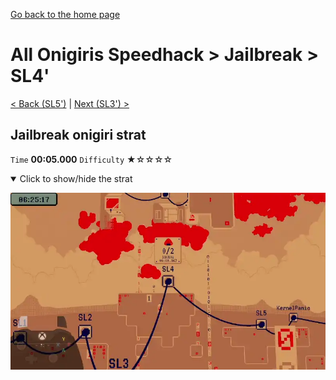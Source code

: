 [Go back to the home page](https://github.com/Doublevil/scbspeedrun)

# All Onigiris Speedhack > Jailbreak > SL4'

[< Back (SL5')](https://github.com/Doublevil/scbspeedrun/blob/main/levels/arb_sh/sl/SL5'.md) | [Next (SL3') >](https://github.com/Doublevil/scbspeedrun/blob/main/levels/arb_sh/sl/SL3'.md)

## Jailbreak onigiri strat

`Time` **00:05.000** `Difficulty` ★☆☆☆☆
<details open>
  <summary>Click to show/hide the strat</summary>

  [![Strat animation](https://github.com/Doublevil/scbspeedrun/blob/main/media/levels/sl/SL4_JailbreakOnigiri.webp)](https://github.com/Doublevil/scbspeedrun/blob/main/media/levels/sl/SL4_JailbreakOnigiri.mp4?raw=true)
</details>
